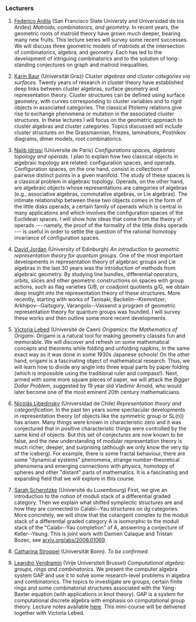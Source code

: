 ### Lecturers

1. [Federico Ardila](http://math.sfsu.edu/federico/) (San Francisco State Universty and Universidad de los Andes)
_Matroids, combinatorics, and geometry._ In recent years, the geometric roots of matroid theory have grown much deeper, bearing many new fruits. This lecture series will survey some recent successes. We will discuss three geometric models of matroids at the intersection of combinatorics, algebra, and geometry. Each has led to the development of intriguing combinatorics and to the solution of long-standing conjectures on graph and matroid inequalities.

2. [Karin Baur](https://imsc.uni-graz.at/baur/) (Universität Graz)
_Cluster algebras and cluster categories via surfaces._ Twenty years of research in cluster theory have established deep links between cluster algebras, surface geometry and representation theory. Cluster structures can be defined using surface geometry, with curves corresponding to cluster variables and to rigid objects in associated categories. The classical Ptolemy relations give rise to exchange phenomena or mutation in the associated cluster structures. In these lectures I will focus on the geometric approach to cluster algebras and cluster categories. Topics discussed will include cluster structures on the Grassmannian, friezes, laminations, Postnikov diagrams, dimer models, root combinatorics.

3. [Najib Idrissi](https://idrissi.eu) (Universite de Paris)
_Configurations spaces, algebraic topology and operads._ 
I plan to explain how two classical objects in algebraic topology are related: configuration spaces, and operads. Configuration spaces, on the one hand, consist in collections of pairwise distinct points in a given manifold. The study of these spaces is a classical problem in algebraic topology. Operads, on the other hand, are algebraic objects whose representations are categories of algebras (e.g., associative algebras, commutative algebras, or Lie algebras). The intimate relationship between these two objects comes in the form of the little disks operads, a certain family of operads which is central in many applications and which involves the configuration spaces of the Euclidean spaces. I will show how ideas that come from the theory of operads --- namely, the proof of the formality of the little disks operads --- is useful in order to settle the question of the rational homotopy invariance of configuration spaces.

4. [David Jordan](https://www.maths.ed.ac.uk/~djordan/) (University of Edinburgh)
_An introduction to geometric representation theory for quantum groups._
One of the most important developments in representation theory of algebraic groups and Lie algebras in the last 30 years was the introduction of methods from algebraic geometry.  By studying line bundles, differential operators, orbits, slices and other geometric constructions on spaces with group actions, such as flag varieties G/B, or coadjoint quotients g/G, we obtain deep insight into the representation theory of these structures.  More recently, starting with works of Tanisaki, Backelin--Kremnitzer, Arkhipov--Gaitsgory, Varangolo--Vasserot a program of geometric representation theory for quantum groups was founded.  I will survey these works and then outline some more recent developments.

5. [Victoria Lebed](https://www.maths.tcd.ie/~lebed/) (Université de Caen)
_Origamics: the Mathematics of Origami_. Origami is a natural tool for making geometry classes fun and memorable. We will discover and refresh on some mathematical concepts and theorems while folding and unfolding napkins, in the same exact way as it was done in some 1930s Japanese schools!
On the other hand, origami is a fascinating object of mathematical research. Thus, we will learn how to divide any angle into three equal parts by paper folding (which is impossible using the traditional 
ruler and compass!). Next, armed with some more square pieces of paper, we will attack the _Bigger Dollar Problem_, suggested by 19 year old 
Vladimir Arnold, who would later become one of the most eminent 20th century mathematicians.

6. [Nicolás Libedinsky](https://nicolaslibedinsky.cl) (Universidad de Chile)
_Representation theory and categorification._ In the past ten years some spectacular developments in representation theory (of objects like the symmetric group or SL(n)) has arisen. Many things were known in characteristic zero and it was conjectured that in positive characteristic things were controlled by the same kind of objects. But this set of conjectures are now known to be false, and the new understanding of modular representation theory is much richer, deeper, and surprising (although we only know the very tip of the iceberg). For example, there is some fractal behaviour, there are some "dynamical systems" phenomena, strange number-theoretical phenomena and emerging connections with physics, homotopy of spheres and other "distant" parts of mathematics. It is a fascinating and expanding field that we will explore in this course.

7. [Sarah Scherotzke](https://wwwde.uni.lu/research/fstm/dmath/people/sarah_scherotzke) (Université du Luxembourg)
First, we give an introduction to the notion of moduli stack of a differential graded category. Then we explain what shifted symplectic structures are and how they are connected to Calabi--Yau structures on dg categories. More concretely, we will show that the cotangent complex to the  moduli stack of a differential graded category A is isomorphic to the moduli stack of the "Calabi--Yau completion" of A, answering a conjecture of Keller--Yeung. This is joint work with Damien Calaque and Tristan Bozec, see [arxiv.org/abs/2006.01069](arxiv.org/abs/2006.01069).

8. [Catharina Stroppel](https://www.math.uni-bonn.de/ag/stroppel/) (Universität Bonn). _To be confirmed_.

9. [Leandro Vendramin](https://vendramin.github.io) (Vrije Universiteit Brussel)
_Computational algebra: groups, rings and combinatorics_. We present the computer algebra system GAP and use it to solve some research-level problems in algebra and combinatorics. The topics to investigate are groups, certain finite rings and some combinatorial structures associated with the Yang-Baxter equation (with applications in knot theory).  GAP is a system for computational discrete algebra with emphasis on computational group theory. Lecture notes available [here](https://github.com/vendramin/gap). This mini-course will be delivered together with Victoria Lebed.